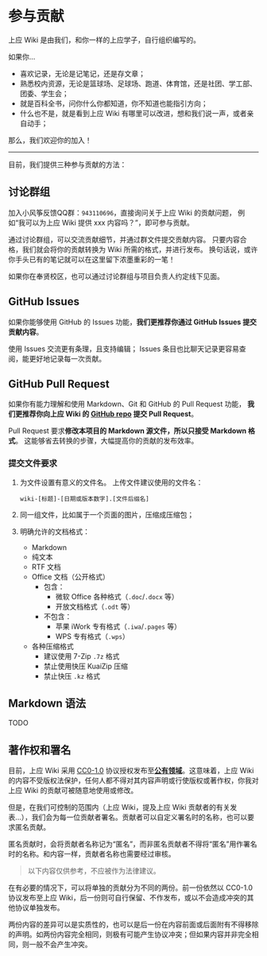 # 参与贡献

上应 Wiki 是由我们，和你一样的上应学子，自行组织编写的。

如果你…

- 喜欢记录，无论是记笔记，还是存文章；
- 熟悉校内资源，无论是篮球场、足球场、跑道、体育馆，还是社团、学工部、团委、学生会；
- 就是百科全书，问你什么你都知道，你不知道也能指引方向；
- 什么也不是，就是看到上应 Wiki 有哪里可以改进，想和我们说一声，或者亲自动手；

那么，我们欢迎你的加入！

---

目前，我们提供三种参与贡献的方法：

## 讨论群组

加入小风筝反馈QQ群：`943110696`，直接询问关于上应 Wiki 的贡献问题，
例如“我可以为上应 Wiki 提供 xxx 内容吗？”，即可参与贡献。

通过讨论群组，可以交流贡献细节，并通过群文件提交贡献内容。
只要内容合格，我们就会将你的贡献转换为 Wiki 所需的格式，并进行发布。
换句话说，或许你手头已有的笔记就可以在这里留下浓墨重彩的一笔！

如果你在奉贤校区，也可以通过讨论群组与项目负责人约定线下见面。

## GitHub Issues

如果你能够使用 GitHub 的 Issues 功能，**我们更推荐你通过 GitHub Issues 提交贡献内容**。

使用 Issues 交流更有条理，且支持编辑；
Issues 条目也比聊天记录更容易查阅，能更好地记录每一次贡献。

## GitHub Pull Request

如果你有能力理解和使用 Markdown、Git 和 GitHub 的 Pull Request 功能，
**我们更推荐你向上应 Wiki 的 [GitHub repo] 提交 Pull Request**。

Pull Request 要求**修改本项目的 Markdown 源文件，所以只接受 Markdown 格式**。
这能够省去转换的步骤，大幅提高你的贡献的发布效率。

[GitHub repo]: https://github.com/SIT-kite/SIT-wiki

### 提交文件要求

1. 为文件设置有意义的文件名。
	上传文件建议使用的文件名：

	```
	wiki-[标题]-[日期或版本数字].[文件后缀名]
	```

2. 同一组文件，比如属于一个页面的图片，压缩成压缩包；

3. 明确允许的文档格式：

	- Markdown
	- 纯文本
	- RTF 文档
	- Office 文档（公开格式）
		- 包含：
			- 微软 Office 各种格式（`.doc`/`.docx` 等）
			- 开放文档格式（`.odt` 等）
		- 不包含：
			- 苹果 iWork 专有格式（`.iwa`/`.pages` 等）
			- WPS 专有格式（`.wps`）
	- 各种压缩格式
		- 建议使用 7-Zip `.7z` 格式
		- 禁止使用快压 KuaiZip 压缩
		- 禁止快压 `.kz` 格式

## Markdown 语法

TODO

## 著作权和署名

目前，上应 Wiki 采用 [CC0-1.0] 协议授权发布至[**公有领域**]。这意味着，上应 Wiki 的内容不受版权法保护，任何人都不得对其内容声明或行使版权或著作权，你我对上应 Wiki 的贡献可被随意地使用或修改。

但是，在我们可控制的范围内（上应 Wiki，提及上应 Wiki 贡献者的有关发表…），我们会为每一位贡献者署名。贡献者可以自定义署名时的名称，也可以要求匿名贡献。

匿名贡献时，会将贡献者名称记为“匿名”，而非匿名贡献者不得将“匿名”用作署名时的名称。和内容一样，贡献者名称也需要经过审核。

> 以下内容仅供参考，不应被作为法律建议。

在有必要的情况下，可以将单独的贡献分为不同的两份。前一份依然以 CC0-1.0 协议发布至上应 Wiki，后一份则可自行保留、不作发布，或以不会造成冲突的其他协议单独发布。

两份内容的差异可以是实质性的，也可以是后一份在内容前面或后面附有不得移除的声明。如两份内容完全相同，则极有可能产生协议冲突；但如果内容并非完全相同，则一般不会产生冲突。

[CC0-1.0]: https://creativecommons.org/publicdomain/zero/1.0/
[**公有领域**]: https://baike.baidu.com/item/公有领域/9890908
